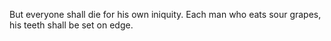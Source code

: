 But everyone shall die for his own iniquity. Each man who eats sour grapes, his teeth shall be set on edge.
